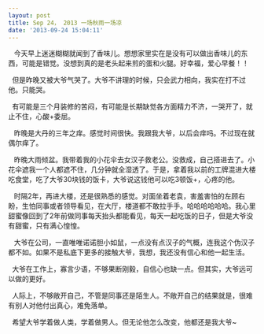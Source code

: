 ```yaml
---
layout: post
title: Sep 24， 2013 一场秋雨一场凉
date: '2013-09-24 15:04:11'
---
```



   今天早上迷迷糊糊就闻到了香味儿。想想家里实在是没有可以做出香味儿的东西，可能是错觉。没想到真的是老头起来煎的蛋和火腿。好幸福，爱心早餐！！

  但是昨晚又被大爷气哭了。大爷不讲理的时候，只会武力相向，我实在打不过他。只能哭。

  有可能是三个月装修的苦闷，有可能是长期缺觉各方面精力不济，一哭开了，就止不住，心酸+委屈。

   昨晚是大丹的三年之痒。感觉时间很快。我跟我大爷，以后会痒吗。不过现在就偶尔痒了。

   昨晚大雨倾盆。我带着我的小花伞去女汉子救老公。没救成，自己搭进去了。小花伞遮我一个人都遮不住，几分钟就全湿透了。于是，拿着我以前的工牌混进大楼吃食堂，吃了大爷30块钱的饭卡，大爷说这钱他可以吃3顿饭+，心疼的他。

   时隔2年，再进大楼，还是很熟悉的感觉。对面坐着老袁，害羞害怕的左顾右盼，生怕同事或者领导看见，在大厅，楼道都不敢拉手手。哈哈哈哈哈哈。我心里甜蜜像回到了2年前做同事每天抬头都能看见，每天一起吃饭的日子，但是大爷没有甜蜜，只有满心惶惶。

   大爷在公司，一直唯唯诺诺胆小如鼠，一点没有点汉子的气概，连我这个伪汉子都不如。如果不是私底下更多的接触大爷，我想，我还没有信心和他一起生活。

  大爷在工作上，寡言少语，不够果断刚毅，自信心也缺一点。但其实，大爷远可以做的更好。

  人际上，不够敞开自己，不管是同事还是陌生人。不敞开自己的结果就是，很难有别人对他付出真心，难免落单。

  希望大爷学着做人类，学着做男人。但无论他怎么改变，他都还是我大爷~


